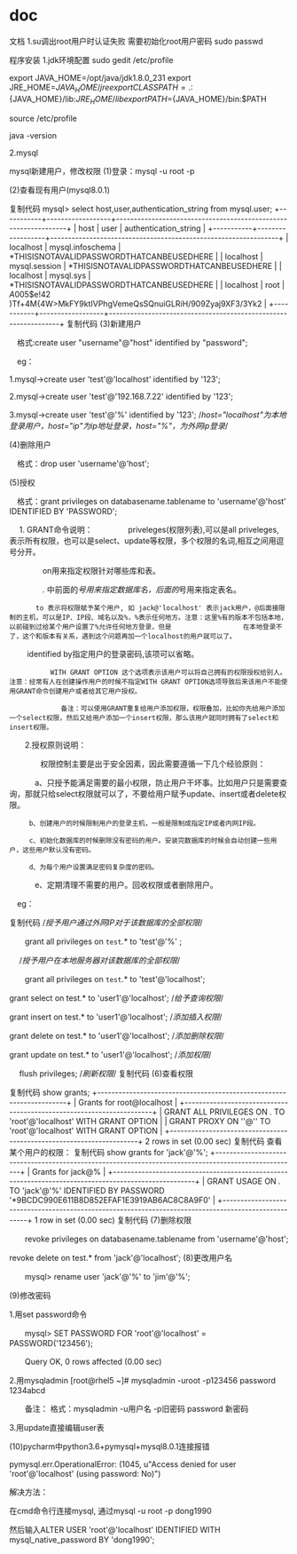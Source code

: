 # doc
文档
1.su调出root用户时认证失败
需要初始化root用户密码
sudo passwd




程序安装
1.jdk环境配置
 sudo gedit /etc/profile
 
export JAVA_HOME=/opt/java/jdk1.8.0_231
export JRE_HOME=${JAVA_HOME}/jre
export CLASSPATH=.:${JAVA_HOME}/lib:${JRE_HOME}/lib
export PATH=${JAVA_HOME}/bin:$PATH

 source /etc/profile
 
 java -version

2.mysql



mysql新建用户，修改权限
(1)登录：mysql -u root -p  

(2)查看现有用户(mysql8.0.1)

复制代码
mysql> select host,user,authentication_string from mysql.user;
 +-----------+------------------+----------------------------------------------------------------+
 | host | user | authentication_string |
 +-----------+------------------+----------------------------------------------------------------+
 | localhost | mysql.infoschema | *THISISNOTAVALIDPASSWORDTHATCANBEUSEDHERE |
 | localhost | mysql.session | *THISISNOTAVALIDPASSWORDTHATCANBEUSEDHERE |
 | localhost | mysql.sys | *THISISNOTAVALIDPASSWORDTHATCANBEUSEDHERE |
 | localhost | root | $A$005$e!42 )Tf+4M{4W>MkFY9ktIVPhgVemeQsSQnuiGLRiH/909Zyaj9XF3/3Yk2 |
 +-----------+------------------+----------------------------------------------------------------+
复制代码
(3)新建用户

　格式:create user "username"@"host" identified by "password";

　eg：

1.mysql->create user 'test'@'localhost' identified by '123';

2.mysql->create user 'test'@'192.168.7.22' identified by '123';

3.mysql->create user 'test'@'%' identified by '123';
    /*host="localhost"为本地登录用户，host="ip"为ip地址登录，host="%"，为外网ip登录*/

(4)删除用户

　格式：drop user 'username'@'host';

(5)授权

　格式：grant privileges on databasename.tablename to 'username'@'host' IDENTIFIED BY 'PASSWORD';

　  1. GRANT命令说明：
   　　 　　priveleges(权限列表),可以是all priveleges, 表示所有权限，也可以是select、update等权限，多个权限的名词,相互之间用逗号分开。

   　　 　　on用来指定权限针对哪些库和表。

   　　　　 *.* 中前面的*号用来指定数据库名，后面的*号用来指定表名。

    　　　　to 表示将权限赋予某个用户, 如 jack@'localhost' 表示jack用户，@后面接限制的主机，可以是IP、IP段、域名以及%，%表示任何地方。注意：这里%有的版本不包括本地，以前碰到过给某个用户设置了%允许任何地方登录，但是                  在本地登录不了，这个和版本有关系，遇到这个问题再加一个localhost的用户就可以了。

   　　       identified by指定用户的登录密码,该项可以省略。

    　　       WITH GRANT OPTION 这个选项表示该用户可以将自己拥有的权限授权给别人。注意：经常有人在创建操作用户的时候不指定WITH GRANT OPTION选项导致后来该用户不能使用GRANT命令创建用户或者给其它用户授权。

                 备注：可以使用GRANT重复给用户添加权限，权限叠加，比如你先给用户添加一个select权限，然后又给用户添加一个insert权限，那么该用户就同时拥有了select和insert权限。

　　2.授权原则说明：

　　　　权限控制主要是出于安全因素，因此需要遵循一下几个经验原则：

   　　　 a、只授予能满足需要的最小权限，防止用户干坏事。比如用户只是需要查询，那就只给select权限就可以了，不要给用户赋予update、insert或者delete权限。

    　　　b、创建用户的时候限制用户的登录主机，一般是限制成指定IP或者内网IP段。

    　　　c、初始化数据库的时候删除没有密码的用户。安装完数据库的时候会自动创建一些用户，这些用户默认没有密码。

    　　　d、为每个用户设置满足密码复杂度的密码。

   　　　 e、定期清理不需要的用户。回收权限或者删除用户。

　eg：

复制代码
   /*授予用户通过外网IP对于该数据库的全部权限*/

　　grant all privileges on `test`.* to 'test'@'%' ;

　 /*授予用户在本地服务器对该数据库的全部权限*/

　　grant all privileges on `test`.* to 'test'@'localhost';   

   grant select on test.* to 'user1'@'localhost';  /*给予查询权限*/

   grant insert on test.* to 'user1'@'localhost'; /*添加插入权限*/

   grant delete on test.* to 'user1'@'localhost'; /*添加删除权限*/

   grant update on test.* to 'user1'@'localhost'; /*添加权限*/

　 flush privileges; /*刷新权限*/
复制代码
(6)查看权限

复制代码
 show grants;
+---------------------------------------------------------------------+
| Grants for root@localhost                                           |
+---------------------------------------------------------------------+
| GRANT ALL PRIVILEGES ON *.* TO 'root'@'localhost' WITH GRANT OPTION |
| GRANT PROXY ON ''@'' TO 'root'@'localhost' WITH GRANT OPTION        |
+---------------------------------------------------------------------+
2 rows in set (0.00 sec)
复制代码
查看某个用户的权限：
复制代码
show grants for 'jack'@'%';
+-----------------------------------------------------------------------------------------------------+
| Grants for jack@%                                                                                   |
+-----------------------------------------------------------------------------------------------------+
| GRANT USAGE ON *.* TO 'jack'@'%' IDENTIFIED BY PASSWORD '*9BCDC990E611B8D852EFAF1E3919AB6AC8C8A9F0' |
+-----------------------------------------------------------------------------------------------------+
1 row in set (0.00 sec)
复制代码
(7)删除权限

　　revoke privileges on databasename.tablename from 'username'@'host';

revoke delete on test.* from 'jack'@'localhost';
(8)更改用户名

　　mysql> rename user 'jack'@'%' to 'jim'@'%';

(9)修改密码

1.用set password命令

　　mysql> SET PASSWORD FOR 'root'@'localhost' = PASSWORD('123456');

　　Query OK, 0 rows affected (0.00 sec)

2.用mysqladmin [root@rhel5 ~]# mysqladmin -uroot -p123456 password 1234abcd

　　备注： 格式：mysqladmin -u用户名 -p旧密码 password 新密码

3.用update直接编辑user表

(10)pycharm中python3.6+pymysql+mysql8.0.1连接报错　

pymysql.err.OperationalError: (1045, u"Access denied for user 'root'@'localhost' (using password: No)")

解决方法：　

在cmd命令行连接mysql, 通过mysql -u root -p dong1990

 

然后输入ALTER USER 'root'@'localhost' IDENTIFIED WITH mysql_native_password BY 'dong1990';

